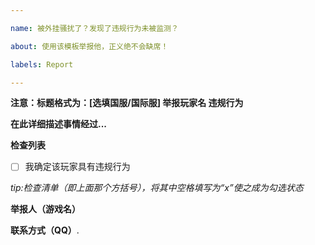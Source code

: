 ```yaml
---

name: 被外挂骚扰了？发现了违规行为未被监测？

about: 使用该模板举报他，正义绝不会缺席！

labels: Report

---
```


**注意：标题格式为：[选填国服/国际服] 举报玩家名 违规行为**

**在此详细描述事情经过...**


**检查列表**

- [ ] 我确定该玩家具有违规行为

*tip:检查清单（即上面那个方括号），将其中空格填写为“x”使之成为勾选状态*

**举报人（游戏名）**

**联系方式（QQ）**.
